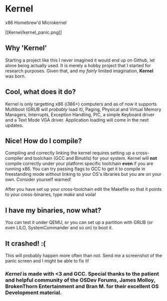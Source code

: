 # Kernel
x86 Homebrew'd Microkernel 

[[Kernel/kernel_panic.png]]

## Why 'Kernel'
Starting a project like this I never imagined it would end up on Github, let alone being actually used. It is merely a hobby project that I started for research purposes. Given that, and my *fairly* limited imagination, **Kernel** was born.

## Cool, what does it do?
Kernel is only targetting x86 (i386+) computers and as of now it supports Multiboot (GRUB will *probably* load it), Paging, Physical and Virtual Memory Managers, Interrupts, Exception Handling, PIC, a simple Keyboard driver and a Text Mode VGA driver. Application loading will come in the next updates.

## Nice! How do I compile?
Compiling and correctly linking the kernel requires setting up a cross-compiler and toolchain (GCC and Binutils) for your system. Kernel will **not** compile correctly under your platform specific toolchain **even** if you are running x86. You can try passing flags to GCC to get it to compile in freestanding mode without linking to your OS's libraries but you are on your own. Consider yourself warned!

After you have set up your cross-toolchain edit the Makefile so that it points to your cross-binaries, type *make* and voila!

## I have my binaries, now what?
You can test it under QEMU, or you can set up a partition with GRUB (or even LILO, SystemCommander and so on) to boot it.

## It crashed! :(
This will probably happen more often than not. Send me a screenshot of the panic screen and I might be able to fix it!

### *Kernel* is made with <3 and GCC. Special thanks to the patient and helpful community of the OSDev Forums, James Molloy, BrokenThorn Entertainment and Bran M. for their excellent OS Development material. 
